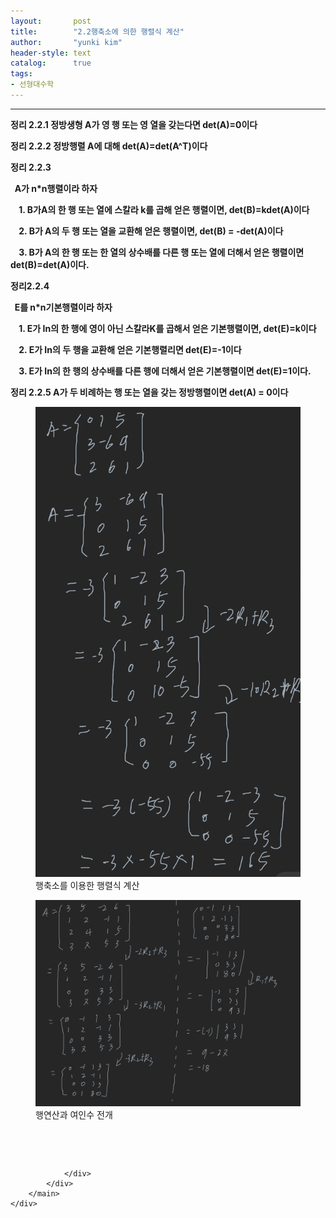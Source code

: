 ```yaml
---
layout:       post
title:        "2.2행축소에 의한 행렬식 계산"
author:       "yunki kim"
header-style: text
catalog:      true
tags: 
- 선형대수학
---
```


<head></head>
<body id="tt-body-page" class="">
<div id="wrap" class="wrap-right">
    <div id="container">
        <main class="main ">
            <div class="area-main">
                <div class="area-view">
                    <div class="article-header"></div>
                    <hr>
                    <div class="article-view">
                        <div class="contents_style">
                            <p><b>정리 2.2.1 정방생형 A가 영 행 또는 영 열을 갖는다면 det(A)=0이다</b></p>
<p><b>정리 2.2.2 정방행렬 A에 대해 det(A)=det(A^T)이다</b></p>
<p><b>정리 2.2.3</b></p>
<p><b>&nbsp; A가 n*n행렬이라 하자</b></p>
<p><b>&nbsp; &nbsp; 1. B가A의 한 행 또는 열에 스칼라 k를 곱해 얻은 행렬이면, det(B)=kdet(A)이다</b></p>
<p><b>&nbsp; &nbsp; 2. B가 A의 두 행 또는 열을 교환해 얻은 행렬이면, det(B) = -det(A)이다</b></p>
<p><b>&nbsp; &nbsp; 3. B가 A의 한 행 또는 한 열의 상수배를 다른 행 또는 열에 더해서 얻은 행렬이면 det(B)=det(A)이다.</b></p>
<p><b>정리2.2.4</b></p>
<p><b>&nbsp; E를 n*n기본행렬이라 하자</b></p>
<p><b>&nbsp; &nbsp; 1. E가 In의 한 행에 영이 아닌 스칼라K를 곱해서 얻은 기본행렬이면, det(E)=k이다</b></p>
<p><b>&nbsp; &nbsp; 2. E가 In의 두 행을 교환해 얻은 기본행렬리면 det(E)=-1이다</b></p>
<p><b>&nbsp; &nbsp; 3. E가 In의 한 행의 상수배를 다른 행에 더해서 얻은 기본행렬이면 det(E)=1이다.&nbsp;</b></p>
<p><b>정리 2.2.5 A가 두 비례하는 행 또는 열을 갖는 정방행렬이면 det(A) = 0이다</b></p>
<p></p><figure class="imageblock alignCenter" data-origin-width="0" data-origin-height="0" data-ke-mobilestyle="widthContent">
    <span data-lightbox="lightbox">
        <img src="/img/Mi4y7ZaJ7LaV7IaM7JeQIOydmO2VnCDtlonroKzsi50g6rOE7IKw/img.png" data-origin-width="0" data-origin-height="0" data-ke-mobilestyle="widthContent">
    </span>
    <figcaption>행축소를 이용한 행렬식 계산</figcaption>
</figure><figure class="imageblock alignCenter" data-origin-width="0" data-origin-height="0" data-ke-mobilestyle="widthContent">
    <span data-lightbox="lightbox">
        <img src="/img/Mi4y7ZaJ7LaV7IaM7JeQIOydmO2VnCDtlonroKzsi50g6rOE7IKw/img_1.png" data-origin-width="0" data-origin-height="0" data-ke-mobilestyle="widthContent">
    </span>
    <figcaption>행연산과 여인수 전개</figcaption>
</figure><p></p>
<p>&nbsp;</p>
                        </div>
                        <br>
                        <div class="tags"></div>
                    </div>
                    
                </div>
            </div>
        </main>
    </div>
</div>


</body>